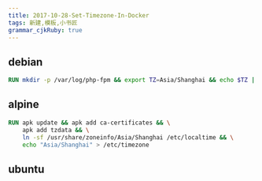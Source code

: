 ```yaml
---
title: 2017-10-28-Set-Timezone-In-Docker
tags: 新建,模板,小书匠
grammar_cjkRuby: true
---
```



## debian
``` dockerfile
RUN mkdir -p /var/log/php-fpm && export TZ=Asia/Shanghai && echo $TZ | tee /etc/timezone && dpkg-reconfigure --frontend noninteractive tzdata
```

## alpine

``` dockerfile
RUN apk update && apk add ca-certificates && \
    apk add tzdata && \
    ln -sf /usr/share/zoneinfo/Asia/Shanghai /etc/localtime && \
    echo "Asia/Shanghai" > /etc/timezone
```
## ubuntu